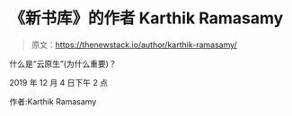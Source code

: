 # 《新书库》的作者 Karthik Ramasamy

> 原文：<https://thenewstack.io/author/karthik-ramasamy/>

什么是“云原生”(为什么重要)？

2019 年 12 月 4 日下午 2 点

作者:Karthik Ramasamy